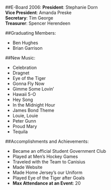 ##E-Board 2006:
__President__: Stephanie Dorn  
__Vice President__: Amanda Preske  
__Secretary__: Tim George  
__Treasurer__: Spencer Herendeen  

##Graduating Members:
* Ben Hughes
* Brian Garrison

##New Music:
* Celebration
* Dragnet
* Eye of the Tiger
* Gonna Fly Now
* Gimme Some Lovin’
* Hawaii 5-O
* Hey Song
* In the Midnight Hour
* James Bond Theme
* Louie, Louie
* Peter Gunn
* Proud Mary
* Tequila

##Accomplishments and Achievements:
* Became an official Student Government Club
* Played at Men’s Hockey Games
* Traveled with the Team to Canisius
* Made Website
* Made Home Jersey’s our Uniform
* Played Eye of the Tiger after Goals
* __Max Attendance at an Event__: 20
